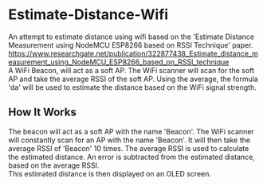 ﻿# Estimate-Distance-Wifi
An attempt to estimate distance using wifi based on the 'Estimate Distance Measurement using NodeMCU ESP8266 based on RSSI Technique' paper.  
https://www.researchgate.net/publication/322877438_Estimate_distance_measurement_using_NodeMCU_ESP8266_based_on_RSSI_technique  
A WiFi Beacon, will act as a soft AP. The WiFi scanner will scan for the soft AP and take the average RSSI of the soft AP. Using the average, the formula 'da' will be used to estimate the distance based on the WiFi signal strength.
## How It Works
The beacon will act as a soft AP with the name 'Beacon'. The WiFi scanner will constantly scan for an AP with the name 'Beacon'. It will then take the average RSSI of 'Beacon' 10 times. The average RSSI is used to calculate the estimated distance. An error is subtracted from the estimated distance, based on the average RSSI.  
This estimated distance is then displayed on an OLED screen.  
